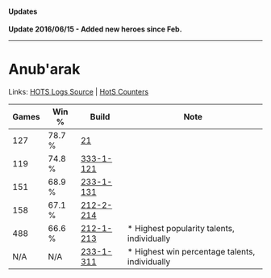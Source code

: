 #### Updates

**Update 2016/06/15 - Added new heroes since Feb.**

***

# Anub'arak

Links: [HOTS Logs Source](https://www.hotslogs.com/Sitewide/HeroDetails?Hero=Anub'arak) | [HotS Counters](http://hotscounters.com/#/hero/Anub'arak)

Games  | Win %  | Build     | Note
-----  | -----  | -----     | ----
127    | 78.7 % | [21](http://www.heroesfire.com/hots/talent-calculator/anubarak#1v) | 
119    | 74.8 % | [333-1-121](http://www.heroesfire.com/hots/talent-calculator/anubarak#osgn) | 
151    | 68.9 % | [233-1-131](http://www.heroesfire.com/hots/talent-calculator/anubarak#l2Xx) | 
158    | 67.1 % | [212-2-214](http://www.heroesfire.com/hots/talent-calculator/anubarak#kFXc) | 
488    | 66.6 % | [212-1-213](http://www.heroesfire.com/hots/talent-calculator/anubarak#kFHz) | * Highest popularity talents, individually
N/A    | N/A    | [233-1-311](http://www.heroesfire.com/hots/talent-calculator/anubarak#l2al) | * Highest win percentage talents, individually
